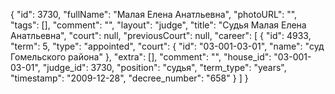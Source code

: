 {
    "id": 3730,
    "fullName": "Малая Елена Анатльевна",
    "photoURL": "",
    "tags": [],
    "comment": "",
    "layout": "judge",
    "title": "Судья Малая Елена Анатльевна",
    "court": null,
    "previousCourt": null,
    "career": [
        {
            "id": 4933,
            "term": 5,
            "type": "appointed",
            "court": {
                "id": "03-001-03-01",
                "name": "суд Гомельского района"
            },
            "extra": [],
            "comment": "",
            "house_id": "03-001-03-01",
            "judge_id": 3730,
            "position": "судья",
            "term_type": "years",
            "timestamp": "2009-12-28",
            "decree_number": "658"
        }
    ]
}